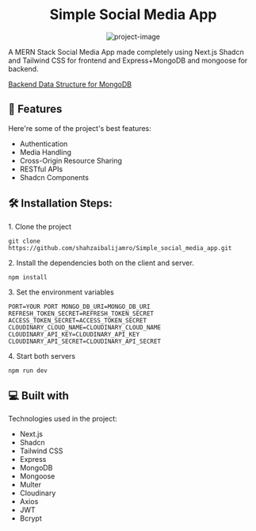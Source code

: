 <h1 align="center" id="title">Simple Social Media App</h1>

<p align="center"><img src="https://socialify.git.ci/shahzaibalijamro/Simple_social_media_app/image?language=1&amp;name=1&amp;owner=1&amp;pattern=Brick+Wall&amp;theme=Dark" alt="project-image"></p>

<p id="description">A MERN Stack Social Media App made completely using Next.js Shadcn and Tailwind CSS for frontend and Express+MongoDB and mongoose for backend.</p>

[Backend Data Structure for MongoDB](https://app.eraser.io/workspace/vaIDUVNMMBqcnxNBzfV4?origin=share)
  
<h2>🧐 Features</h2>

Here're some of the project's best features:

*   Authentication
*   Media Handling
*   Cross-Origin Resource Sharing
*   RESTful APIs
*   Shadcn Components

<p></p>
<p></p>
<p></p>

<h2>🛠️ Installation Steps:</h2>

<p>1. Clone the project</p>

```
git clone https://github.com/shahzaibalijamro/Simple_social_media_app.git
```

<p>2. Install the dependencies both on the client and server.</p>

```
npm install
```

<p>3. Set the environment variables</p>

```
PORT=YOUR PORT MONGO_DB_URI=MONGO_DB_URI REFRESH_TOKEN_SECRET=REFRESH_TOKEN_SECRET ACCESS_TOKEN_SECRET=ACCESS_TOKEN_SECRET CLOUDINARY_CLOUD_NAME=CLOUDINARY_CLOUD_NAME CLOUDINARY_API_KEY=CLOUDINARY_API_KEY CLOUDINARY_API_SECRET=CLOUDINARY_API_SECRET
```

<p>4. Start both servers</p>

```
npm run dev
```

  
  
<h2>💻 Built with</h2>

Technologies used in the project:

*   Next.js
*   Shadcn
*   Tailwind CSS
*   Express
*   MongoDB
*   Mongoose
*   Multer
*   Cloudinary
*   Axios
*   JWT
*   Bcrypt

